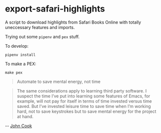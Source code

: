 # export-safari-highlights

A script to download highlights from Safari Books Online with totally uneccessary features and imports.

Trying out some `pipenv` and `pex` stuff.

To develop:

```
pipenv install
```

To make a PEX:

```
make pex
```

> Automate to save mental energy, not time

> The same considerations apply to learning third party software. I suspect the time I’ve put into learning some features of Emacs, for example, will not pay for itself in terms of time invested versus time saved. But I’ve invested leisure time to save time when I’m working hard, not to save keystrokes but to save mental energy for the project at hand.

-- [John Cook](https://www.johndcook.com/blog/2015/12/22/automate-to-save-mental-energy-not-time/)
